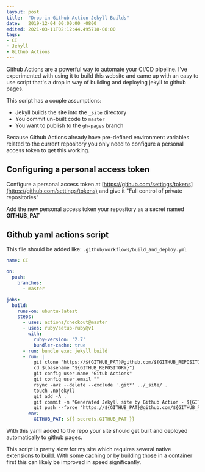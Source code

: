 ```yaml
---
layout: post
title:  "Drop-in Github Action Jekyll Builds"
date:   2019-12-04 00:00:00 -0800
edited: 2021-03-11T02:12:44.495718-08:00
tags:
- CI
- Jekyll
- Github Actions
---
```


Github Actions are a powerful way to automate your CI/CD pipeline. I've experimented with using it to build this website and came up with an easy to use script that's a drop in way of building and deploying jekyll to github pages.

This script has a couple assumptions: 
* Jekyll builds the site into the `_site` directory
* You commit un-built code to `master`
* You want to publish to the `gh-pages` branch

Because Github Actions already have pre-defined environment variables related to the current repository you only need to configure a personal access token to get this working.

##  Configuring a personal access token
Configure a personal access token at [https://github.com/settings/tokens](https://github.com/settings/tokens)
and give it "Full control of private repositories"

Add the new personal access token your repository as a secret named **GITHUB_PAT**

## Github yaml actions script
This file should be added like: `.github/workflows/build_and_deploy.yml`

```yaml
name: CI

on:
  push:
    branches: 
      - master

jobs:
  build:
    runs-on: ubuntu-latest
    steps:
      - uses: actions/checkout@master
      - uses: ruby/setup-ruby@v1
        with:
          ruby-version: '2.7'
          bundler-cache: true
      - run: bundle exec jekyll build
      - run: |
          git clone "https://${GITHUB_PAT}@github.com/${GITHUB_REPOSITORY}.git"
          cd $(basename "${GITHUB_REPOSITORY}")
          git config user.name "Gitub Actions"
          git config user.email ""
          rsync -avz --delete --exclude '.git*' ../_site/ .
          touch .nojekyll
          git add -A .
          git commit -m "Generated Jekyll site by Github Action - ${GITHUB_ACTION}"
          git push --force "https://${GITHUB_PAT}@github.com/${GITHUB_REPOSITORY}.git" HEAD:gh-pages
        env: 
          GITHUB_PAT: ${{ secrets.GITHUB_PAT }}
```


With this yaml added to the repo your site should get built and deployed automatically to github pages.

This script is pretty slow for my site which requires several native extensions to build. With some caching or by building those in a container first this can likely be improved in speed significantly.